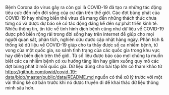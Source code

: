   Bệnh Corona do virus gây ra còn gọi là COVID-19 đã tạo ra những tác động tiêu cực đến nền đời
sống của cư dân trên thề giới. Các đợt bùng phát của COVID-19 hay những biến thể virus đã mang đến
những thách thức chưa từng có và được dự báo sẽ có tác động đáng kể đến sự phát triển kinh tế. Nhiều
thông tin, tin tức về tình hình dịch bệnh cũng như dữ liệu về COVID-19 được phổ biến rộng rải trong
đời sống hay trên internet để giúp cho mọi người quan sát, phân tích, nghiên cứu đươc cập nhật hàng
ngày.
  Phân tích & thống kê dữ liệu về COVID-19 giúp cho ta thấy được số ca nhiễm bệnh, tử vong
của một quốc gia, so sánh tình trạng của các quốc gia trong khu vực hay diễn biến dịch trên thế
giới. Từ số liệu được báo cáo mơi chúng ta muốn biết các ca nhiễm bệnh có xu hướng tăng lên hay
giảm xuống quy mô các đợt bùng phát ở mỗi quốc gia. Dữ liệu dùng cho bài tập lớn có tham khào từ
https://github.com/owid/covid-19-data/blob/master/public/data/README.md nguồn có thể xử lý
trước với một vài thống kê cơ bản trước khi nó được truyền đi để khai thác dữ liệu thông minh sâu hơn.
